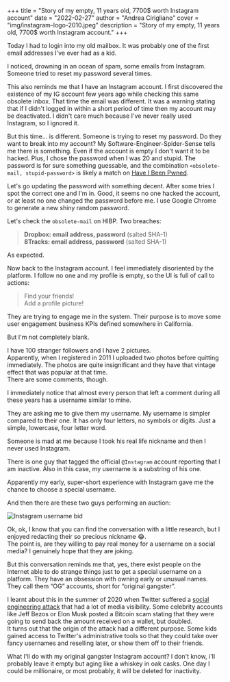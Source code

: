 +++
title = "Story of my empty, 11 years old, 7700$ worth Instagram account"
date = "2022-02-27"
author = "Andrea Cirigliano"
cover = "img/instagram-logo-2010.jpeg"
description = "Story of my empty, 11 years old, 7700$ worth Instagram account."
+++

Today I had to login into my old mailbox. It was probably one of the first email addresses I've ever had as a kid.

I noticed, drowning in an ocean of spam, some emails from Instagram. Someone tried to reset my password several times.

This also reminds me that I have an Instagram account.
I first discovered the existence of my IG account few years ago while checking this same obsolete inbox. That time the email was different. It was a warning stating that if I didn't logged in within a short period of time then my account may be deactivated.
I didn't care much because I've never really used Instagram, so I ignored it.

But this time… is different. Someone is trying to reset my password. Do they want to break into my account? My Software-Engineer-Spider-Sense tells me there is something. Even if the account is empty I don't want it to be hacked.
Plus, I chose the password when I was 20 and stupid. The password is for sure something guessable, and the combination `<obsolete-mail, stupid-password>` is likely a match on [Have I Been Pwned](https://haveibeenpwned.com/).

Let's go updating the password with something decent. After some tries I spot the correct one and I'm in. Good, it seems no one hacked the account, or at least no one changed the password before me. I use Google Chrome to generate a new shiny random password.

Let's check the `obsolete-mail` on HIBP. Two breaches:
> **Dropbox: email address, password** (salted SHA-1)  
> **8Tracks: email address, password** (salted SHA-1)

As expected.

Now back to the Instagram account. I feel immediately disoriented by the platform. I follow no one and my profile is empty, so the UI is full of call to actions:
> Find your friends!  
> Add a profile picture!

They are trying to engage me in the system. Their purpose is to move some user engagement business KPIs defined somewhere in California.

But I'm not completely blank.

I have 100 stranger followers and I have 2 pictures.  
Apparently, when I registered in 2011 I uploaded two photos before quitting immediately. 
The photos are quite insignificant and they have that vintage effect that was popular at that time.  
There are some comments, though.

I immediately notice that almost every person that left a comment during all these years has a username similar to mine.

They are asking me to give them my username. My username is simpler compared to their one. It has only four letters, no symbols or digits. Just a simple, lowercase, four letter word.

Someone is mad at me because I took his real life nickname and then I never used Instagram. 

There is one guy that tagged the official `@Instagram` account reporting that I am inactive. Also in this case, my username is a substring of his one.

Apparently my early, super-short experience with Instagram gave me the chance to choose a special username.

And then there are these two guys performing an auction:

![Instagram username bid](/img/instagram-username-auction-redacted.jpg "Instagram username bid")

Ok, ok, I know that you can find the conversation with a little research, but I enjoyed redacting their so precious nickname 😂.  
The point is, are they willing to pay real money for a username on a social media? I genuinely hope that they are joking. 

But this conversation reminds me that, yes, there exist people on the Internet able to do strange things just to get a special username on a platform. They have an obsession with owning early or unusual names. They call them “OG” accounts, short for “original gangster”.


I learnt about this in the summer of 2020 when Twitter suffered a [social engineering attack](https://krebsonsecurity.com/2020/07/whos-behind-wednesdays-epic-twitter-hack/) that had a lot of media visibility.
Some celebrity accounts like Jeff Bezos or Elon Musk posted a Bitcoin scam stating that they were going to send back the amount received on a wallet, but doubled.  
It turns out that the origin of the attack had a different purpose. Some kids gained access to Twitter's administrative tools so that they could take over fancy usernames and reselling later, or show them off to their friends.

What I'll do with my original gangster Instagram account? I don't know, i'll probably leave it empty but aging like a whiskey in oak casks. One day I could be millionaire, or most probably, it will be deleted for inactivity.

